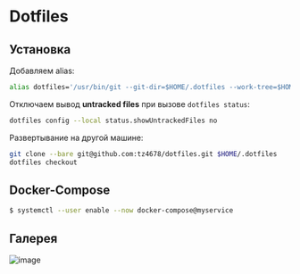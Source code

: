 # Dotfiles

## Установка

Добавляем alias:

```zsh
alias dotfiles='/usr/bin/git --git-dir=$HOME/.dotfiles --work-tree=$HOME'
```

Отключаем вывод **untracked files** при вызове `dotfiles status`:

```zsh
dotfiles config --local status.showUntrackedFiles no
```

Развертывание на другой машине:

```zsh
git clone --bare git@github.com:tz4678/dotfiles.git $HOME/.dotfiles
dotfiles checkout
```

## Docker-Compose

```zsh
$ systemctl --user enable --now docker-compose@myservice
```

## Галерея

 ![image](https://user-images.githubusercontent.com/12753171/108149604-46f13780-70e4-11eb-81a5-57b17851cc03.png)
